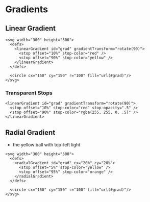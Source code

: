 # Gradients

## Linear Gradient

```
<svg width="300" height="300">
  <defs>
    <linearGradient id="grad" gradientTransform="rotate(90)">
      <stop offset="10%" stop-color="red" />
      <stop offset="90%" stop-color="yellow" />
    </linearGradient>
  </defs>

  <circle cx="150" cy="150" r="100" fill="url(#grad)"/>
</svg>
```

### Transparent Stops

```
<linearGradient id="grad" gradientTransform="rotate(90)">
  <stop offset="10%" stop-color="red" stop-opacity=".5" />
  <stop offset="90%" stop-color="rgba(255, 255, 0, .5)" />
</linearGradient>
```

## Radial Gradient

* the yellow ball with top-left light 

```
<svg width="300" height="300">
  <defs>
    <radialGradient id="grad" cx="20%" cy="20%">
      <stop offset="5%" stop-color="yellow" />
      <stop offset="95%" stop-color="orange" />
    </radialGradient>
  </defs>

  <circle cx="150" cy="150" r="100" fill="url(#grad)"/>
</svg>
```